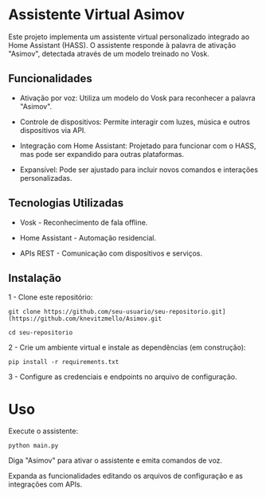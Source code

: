 # Assistente Virtual Asimov

Este projeto implementa um assistente virtual personalizado integrado ao Home Assistant (HASS). O assistente responde à palavra de ativação "Asimov", detectada através de um modelo treinado no Vosk.

## Funcionalidades

- Ativação por voz: Utiliza um modelo do Vosk para reconhecer a palavra "Asimov".

- Controle de dispositivos: Permite interagir com luzes, música e outros dispositivos via API.

- Integração com Home Assistant: Projetado para funcionar com o HASS, mas pode ser expandido para outras plataformas.

- Expansível: Pode ser ajustado para incluir novos comandos e interações personalizadas.

## Tecnologias Utilizadas

- Vosk - Reconhecimento de fala offline.

- Home Assistant - Automação residencial.

- APIs REST - Comunicação com dispositivos e serviços.

## Instalação

1 - Clone este repositório:

``
git clone https://github.com/seu-usuario/seu-repositorio.git](https://github.com/knevitzmello/Asimov.git
``

``
cd seu-repositorio
``

2 - Crie um ambiente virtual e instale as dependências (em construção):

``
pip install -r requirements.txt
``

3 - Configure as credenciais e endpoints no arquivo de configuração.

# Uso

Execute o assistente:

``
python main.py
``

Diga "Asimov" para ativar o assistente e emita comandos de voz.

Expanda as funcionalidades editando os arquivos de configuração e as integrações com APIs.
